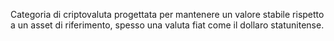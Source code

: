 Categoria di criptovaluta progettata per mantenere un valore stabile rispetto a un asset di riferimento, spesso una valuta fiat come il dollaro statunitense.